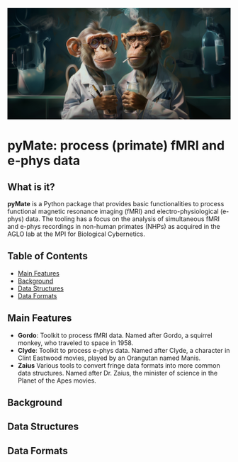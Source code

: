 ![pymates doing neuro science](/images/pyMate.png "pymates doing neuro science")
# pyMate: process (primate) fMRI and e-phys data

## What is it?

**pyMate** is a Python package that provides basic functionalities to process functional magnetic resonance imaging (fMRI)
and electro-physiological (e-phys) data.
The tooling has a focus on the analysis of simultaneous fMRI and e-phys recordings
in non-human primates (NHPs) as acquired in the AGLO lab at the MPI for Biological Cybernetics.

## Table of Contents
- [Main Features](#main-features)
- [Background](#background)
- [Data Structures](#data-structures)
- [Data Formats](#data-formats)

## Main Features
- **Gordo**: Toolkit to process fMRI data. Named after Gordo, a squirrel monkey, who traveled to space in 1958.
- **Clyde**: Toolkit to process e-phys data. Named after Clyde, a character in Clint Eastwood movies, played by an Orangutan named Manis.
- **Zaius** Various tools to convert fringe data formats into more common data structures. Named after Dr. Zaius, the minister of science in the Planet of the Apes movies.

## Background

## Data Structures

## Data Formats